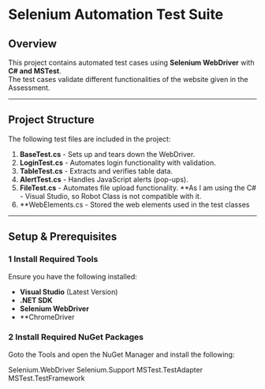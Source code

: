 # Selenium Automation Test Suite  

## Overview  
This project contains automated test cases using **Selenium WebDriver** with **C# and MSTest**.  
The test cases validate different functionalities of the website given in the Assessment.  

---

## Project Structure  
The following test files are included in the project:  

1. **BaseTest.cs** - Sets up and tears down the WebDriver.  
2. **LoginTest.cs** - Automates login functionality with validation.  
3. **TableTest.cs** - Extracts and verifies table data.  
4. **AlertTest.cs** - Handles JavaScript alerts (pop-ups).  
5. **FileTest.cs** - Automates file upload functionality. **As I am using the C# - Visual Studio, so Robot Class is not compatible with it.
6. **WebElements.cs - Stored the web elements used in the test classes

---

## Setup & Prerequisites  

### 1 Install Required Tools  
Ensure you have the following installed:  

- **Visual Studio** (Latest Version)  
- **.NET SDK**  
- **Selenium WebDriver**  
- **ChromeDriver   

### 2 Install Required NuGet Packages  
Goto the Tools and open the NuGet Manager and install the following:  

Selenium.WebDriver
Selenium.Support
MSTest.TestAdapter
MSTest.TestFramework
